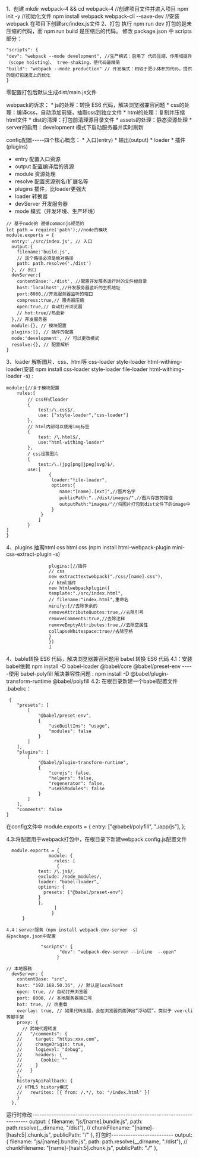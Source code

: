 
1、创建
   mkdir webpack-4 && cd webpack-4 //创建项目文件并进入项目
   npm init -y //初始化文件
   npm install webpack webpack-cli --save-dev //安装webpack
   在项目下创建src/index.js文件
2、打包
执行 npm run dev 打包的是未压缩的代码，而 npm run build 是压缩后的代码。
修改 package.json 中 scripts 部分：
```
"scripts": {
"dev": "webpack --mode development", //生产模式：启用了 代码压缩、作用域提升（scope hoisting）、 tree-shaking，使代码最精简
"build": "webpack --mode production" // 开发模式：相较于更小体积的代码，提供的是打包速度上的优化
}
```
零配置打包后默认生成dist/main.js文件

webpack的诉求：
	* 
js的处理：转换 ES6 代码，解决浏览器兼容问题
	* 
css的处理：编译css，自动添加前缀，抽取css到独立文件
	* 
html的处理：复制并压缩html文件
	* 
dist的清理：打包前清理源目录文件
	* 
assets的处理：静态资源处理
	* 
server的启用：development 模式下启动服务器并实时刷新



config配置-----四个核心概念：
	* 
入口(entry)
	* 
输出(output)
	* 
loader
	* 
插件(plugins)



 * entry    配置入口资源
 * output   配置编译后的资源
 * module   资源处理
 * resolve  配置资源别名/扩展名等
 * plugins  插件，比loader更强大
 * loader     转换器
 * devServer  开发服务器
 * mode       模式（开发环境、生产环境）
```
// 基于node的 遵循commonjs规范的
let path = require('path');//node的模块
module.exports = {
  entry:'./src/index.js', // 入口
  output:{
    filename:'build.js',
    // 这个路径必须是绝对路径
    path: path.resolve('./dist')
  }, // 出口
  devServer:{
    contentBase:'./dist', //配置开发服务运行时的文件根目录
    host:'localhost',//开发服务器监听的主机地址
    port:8080,//开发服务器监听的端口
    compress:true,// 服务器压缩
    open:true,// 自动打开浏览器
    // hot:true//热更新
  },// 开发服务器
  module:{}, // 模块配置
  plugins:[], // 插件的配置
  mode:'development', // 可以更改模式
  resolve:{}, // 配置解析
}
```
3、loader
解析图片、css、html等
css-loader style-loader html-withimg-loader(安装 npm install css-loader style-loader file-loader html-withimg-loader -s) :
```
module:{//关于模块配置
    rules:[
        // css样式loader
        {
            test:/\.css$/,
            use: ["style-loader","css-loader"]
        },
        // html内部可以使用img标签
        {
            test: /\.html$/,
            use:"html-withimg-loader"
        },
        / css设置图片
        {
            test:/\.(jpg|png|jpeg|svg)$/,
        use:[
                {
                 loader:"file-loader",
                 options:{
                    name:"[name].[ext]",//图片名字
                    publicPath:"../dist/images/",//图片存放的路径
                    outputPath:"images/"//将图片打包到dist文件下的image中
                 }
             }
            ]
        }
]
}
```

4、plugins
抽离html css
html css (npm install html-webpack-plugin mini-css-extract-plugin -s)

```
                plugins:[//插件
                // css
                new extracttextwebpack("./css/[name].css"),
                // html插件
                new htmlwebpackplugin({
                template:"./src/index.html",
                // filename:"index.html",重命名
                minify:{//去除多余的
                removeAttributeQuotes:true,//去除引号
                removeComments:true,//去除注释
                removeEmptyAttributes:true,//去除空属性
                collapseWhitespace:true//去除空格
                }
                })
                ]

```

4、bable转换 ES6 代码，解决浏览器兼容问题用 babel 转换 ES6 代码
   4.1：安装babel依赖  npm install -D babel-loader @babel/core @babel/preset-env 
   -----使用 babel-polyfill 解决兼容性问题 : npm install -D @babel/plugin-transform-runtime  @babel/polyfill
   4.2: 在根目录新建一个babel配置文件 .babelrc：
   
```
 {
    "presets": [
        [
            "@babel/preset-env",
            {
                "useBuiltIns": "usage",
                "modules": false
            }
        ]
    ],
    "plugins": [
        [
            "@babel/plugin-transform-runtime",
            {
                "corejs": false,
                "helpers": false,
                "regenerator": false,
                "useESModules": false
            }
        ]
    ],
    "comments": false
}

```
在config文件中
module.exports = { entry: ["@babel/polyfill", "./app/js"], };

4.3:将配置用于webpack打包中，在根目录下新建webpack.config.js配置文件

```
  module.exports = {
                module: {
                  rules: [
                   {
			test: /\.js$/,
			exclude: /node_modules/,
			loader: "babel-loader",
			options: {
			  presets: ["@babel/preset-env"]
			}
		    },
                  ]
                 }
      }
```

    4.4：server服务（npm install webpack-dev-server -s）
    在package.json中配置
    
```
             "scripts": {
                    "dev": "webpack-dev-server --inline  --open"
                   }
```
```
// 本地服務
  devServer: {
    contentBase: "src",
    host: "192.168.50.36", // 默认是localhost
    open: true, // 自动打开浏览器
    port: 8000, // 本地服务器端口号
    hot: true, // 热重载
    overlay: true, // 如果代码出错，会在浏览器页面弹出“浮动层”。类似于 vue-cli 等脚手架
    proxy: {
      // 跨域代理转发
    //   "/comments": {
    //     target: "https:xxx.com",
    //     changeOrigin: true,
    //     logLevel: "debug",
    //     headers: {
    //       Cookie: ""
    //     }
    //   }
    },
    historyApiFallback: {
    // HTML5 history模式
    //   rewrites: [{ from: /.*/, to: "/index.html" }]
    }
  },
```	
运行时修改----------------------------------------------------------------------------
output: {
    filename: "js/[name].bundle.js",
    path: path.resolve(__dirname, "/dist"),
    // chunkFilename: "[name]-[hash:5].chunk.js",
    publicPath: "/"
  },
打包时--------------------------
output: {
    filename: "js/[name].bundle.js",
    path: path.resolve(__dirname, "./dist"),
    // chunkFilename: "[name]-[hash:5].chunk.js",
    publicPath: "./"
  },





